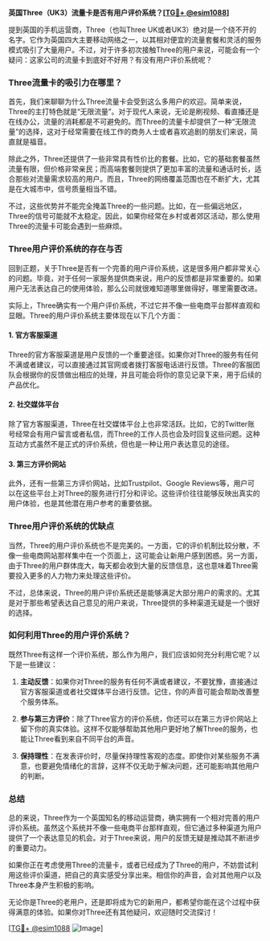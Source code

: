 **英国Three（UK3）流量卡是否有用户评价系统？[[TG💪+ @esim1088](https://t.me/s/esim1088)]**

提到英国的手机运营商，Three（也叫Three UK或者UK3）绝对是一个绕不开的名字。它作为英国四大主要移动网络之一，以其相对便宜的流量套餐和灵活的服务模式吸引了大量用户。不过，对于许多初次接触Three的用户来说，可能会有一个疑问：这家公司的流量卡到底好不好用？有没有用户评价系统呢？

### Three流量卡的吸引力在哪里？

首先，我们来聊聊为什么Three流量卡会受到这么多用户的欢迎。简单来说，Three的主打特色就是“无限流量”。对于现代人来说，无论是刷视频、看直播还是在线办公，流量的消耗都是不可避免的。而Three的流量卡却提供了一种“无限流量”的选择，这对于经常需要在线工作的商务人士或者喜欢追剧的朋友们来说，简直就是福音。

除此之外，Three还提供了一些非常具有性价比的套餐。比如，它的基础套餐虽然流量有限，但价格非常亲民；而高端套餐则提供了更加丰富的流量和通话时长，适合那些对流量需求较高的用户。而且，Three的网络覆盖范围也在不断扩大，尤其是在大城市中，信号质量相当不错。

不过，这些优势并不能完全掩盖Three的一些问题。比如，在一些偏远地区，Three的信号可能就不太稳定。因此，如果你经常在乡村或者郊区活动，那么使用Three的流量卡可能会遇到一些麻烦。

### Three用户评价系统的存在与否

回到正题，关于Three是否有一个完善的用户评价系统，这是很多用户都非常关心的问题。毕竟，对于任何一家服务提供商来说，用户的反馈都是非常重要的。如果用户无法表达自己的使用体验，那么公司就很难知道哪里做得好，哪里需要改进。

实际上，Three确实有一个用户评价系统，不过它并不像一些电商平台那样直观和显眼。Three的用户评价系统主要体现在以下几个方面：

#### 1. 官方客服渠道

Three的官方客服渠道是用户反馈的一个重要途径。如果你对Three的服务有任何不满或者建议，可以直接通过其官网或者拨打客服电话进行反馈。Three的客服团队会根据你的反馈做出相应的处理，并且可能会将你的意见记录下来，用于后续的产品优化。

#### 2. 社交媒体平台

除了官方客服渠道，Three在社交媒体平台上也非常活跃。比如，它的Twitter账号经常会有用户留言或者私信，而Three的工作人员也会及时回复这些问题。这种互动方式虽然不是正式的评价系统，但也是一种让用户表达意见的途径。

#### 3. 第三方评价网站

此外，还有一些第三方评价网站，比如Trustpilot、Google Reviews等，用户可以在这些平台上对Three的服务进行打分和评论。这些评价往往能够反映出真实的用户体验，也是其他潜在用户参考的重要依据。

### Three用户评价系统的优缺点

当然，Three的用户评价系统也不是完美的。一方面，它的评价机制比较分散，不像一些电商网站那样集中在一个页面上，这可能会让新用户感到困惑。另一方面，由于Three的用户群体庞大，每天都会收到大量的反馈信息，这也意味着Three需要投入更多的人力物力来处理这些评价。

不过，总体来说，Three的用户评价系统还是能够满足大部分用户的需求的。尤其是对于那些希望表达自己意见的用户来说，Three提供的多种渠道无疑是一个很好的选择。

### 如何利用Three的用户评价系统？

既然Three有这样一个评价系统，那么作为用户，我们应该如何充分利用它呢？以下是一些建议：

1. **主动反馈**：如果你对Three的服务有任何不满或者建议，不要犹豫，直接通过官方客服渠道或者社交媒体平台进行反馈。记住，你的声音可能会帮助改善整个服务体系。

2. **参与第三方评价**：除了Three官方的评价系统，你还可以在第三方评价网站上留下你的真实体验。这样不仅能够帮助其他用户更好地了解Three的服务，也能让Three看到来自不同平台的声音。

3. **保持理性**：在发表评价时，尽量保持理性客观的态度。即使你对某些服务不满意，也要避免情绪化的言辞，这样不仅无助于解决问题，还可能影响其他用户的判断。

### 总结

总的来说，Three作为一个英国知名的移动运营商，确实拥有一个相对完善的用户评价系统。虽然这个系统并不像一些电商平台那样直观，但它通过多种渠道为用户提供了一个表达意见的机会。对于Three来说，用户的反馈无疑是推动其不断进步的重要动力。

如果你正在考虑使用Three的流量卡，或者已经成为了Three的用户，不妨尝试利用这些评价渠道，把自己的真实感受分享出来。相信你的声音，会对其他用户以及Three本身产生积极的影响。

无论你是Three的老用户，还是即将成为它的新用户，都希望你能在这个过程中获得满意的体验。如果你对Three还有其他疑问，欢迎随时交流探讨！

[[TG💪+ @esim1088](https://t.me/s/esim1088) ![Image](https://i.postimg.cc/4NQfJmqS/Snipaste-2025-05-13-00-14-12.png)]
